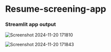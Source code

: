 # Resume-screening-app
### Streamlit app output 

![Screenshot 2024-11-20 171810](https://github.com/user-attachments/assets/e4727ecc-b231-49b5-a1b6-76db5ab77791)

![Screenshot 2024-11-20 171843](https://github.com/user-attachments/assets/da8fde40-2bd8-4e87-8cea-ae7dd1809d23)
